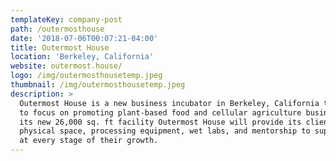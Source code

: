 ```yaml
---
templateKey: company-post
path: /outermosthouse
date: '2018-07-06T00:07:21-04:00'
title: Outermost House
location: 'Berkeley, California'
website: outermost.house/
logo: /img/outermosthousetemp.jpeg
thumbnail: /img/outermosthousetemp.jpeg
description: >
  Outermost House is a new business incubator in Berkeley, California that plans
  to focus on promoting plant-based food and cellular agriculture businesses. In
  its new 26,000 sq. ft facility Outermost House will provide its clients with
  physical space, processing equipment, wet labs, and mentorship to support them
  at every stage of their growth.
---
```


